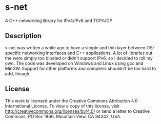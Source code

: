 # s-net
A C++ networking library for IPv4/IPv6 and TCP/UDP

## Description ##
s-net was written a while ago to have a simple and thin layer between OS-specific networking interfaces and C++ applications. A lot of libraries out the were simply too bloated or didn't support IPv6, so I decided to roll my own.
The code was developed on Windows and Linux using gcc and MinGW. Support for other platforms and compilers shouldn't be too hard to add, though.

## License ##
This work is licensed under the Creative Commons Attribution 4.0 International License. To view a copy of this license, visit http://creativecommons.org/licenses/by/4.0/ or send a letter to Creative Commons, PO Box 1866, Mountain View, CA 94042, USA.
